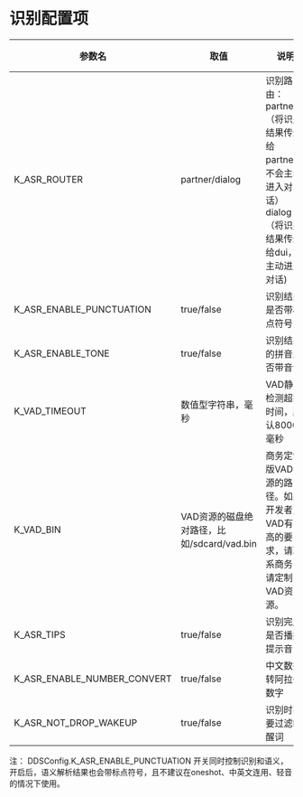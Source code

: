 # 识别配置项

|参数名|取值|说明|默认值|
|-|-|-|-|
| K_ASR_ROUTER | partner/dialog | 识别路由：<br>partner（将识别结果传递给partner，不会主动进入对话）<br>dialog（将识别结果传递给dui，会主动进入对话) | dialog 
| K_ASR_ENABLE_PUNCTUATION | true/false | 识别结果是否带标点符号 | false 
| K_ASR_ENABLE_TONE | true/false | 识别结果的拼音是否带音调 | false 
| K_VAD_TIMEOUT | 数值型字符串，毫秒 | VAD静音检测超时时间，默认8000毫秒 | 8000 
| K_VAD_BIN | VAD资源的磁盘绝对路径，比如/sdcard/vad.bin | 商务定制版VAD资源的路径。如果开发者对VAD有更高的要求，请联系商务申请定制VAD资源。 | 内置通用VAD资源 
| K_ASR_TIPS | true/false | 识别完成是否播报提示音 | false 
| K_ASR_ENABLE_NUMBER_CONVERT | true/false | 中文数据转阿拉伯数字 | false 
| K_ASR_NOT_DROP_WAKEUP | true/false | 识别时不要过滤唤醒词 | false 

注： DDSConfig.K_ASR_ENABLE_PUNCTUATION 开关同时控制识别和语义，开启后，语义解析结果也会带标点符号，且不建议在oneshot、中英文连用、轻音的情况下使用。